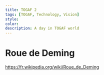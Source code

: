 ```yaml
---
title: TOGAF 2 
tags: [TOGAF, Technology, Vision]
style: 
color: 
description: A day in TOGAF world
---
```


# Roue de Deming

https://fr.wikipedia.org/wiki/Roue_de_Deming

